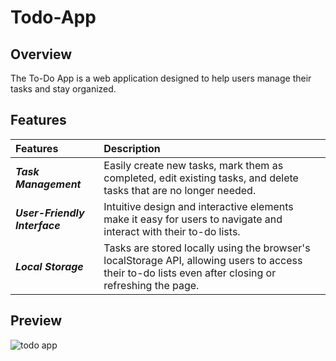# Todo-App

## Overview
The To-Do App is a web application designed to help users manage their tasks and stay organized.

## Features
| Features | Description | 
|:------------------|:----------|
| ***Task Management*** | Easily create new tasks, mark them as completed, edit existing tasks, and delete tasks that are no longer needed.|
| ***User-Friendly Interface*** | Intuitive design and interactive elements make it easy for users to navigate and interact with their to-do lists.|
| ***Local Storage*** | Tasks are stored locally using the browser's localStorage API, allowing users to access their to-do lists even after closing or refreshing the page.|

## Preview
![todo app]()

